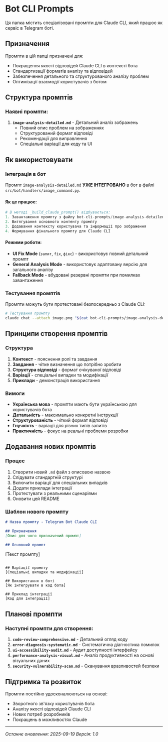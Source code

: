 # Bot CLI Prompts

Ця папка містить спеціалізовані промпти для Claude CLI, який працює як сервіс в Telegram боті.

## Призначення

Промпти в цій папці призначені для:
- Покращення якості відповідей Claude CLI в контексті бота
- Стандартизації форматів аналізу та відповідей
- Забезпечення детального та структурованого аналізу проблем
- Оптимізації взаємодії користувачів з ботом

## Структура промптів

### Наявні промпти:

1. **`image-analysis-detailed.md`** - Детальний аналіз зображень
   - Повний опис проблем на зображеннях
   - Структурований формат відповіді
   - Рекомендації для виправлення
   - Спеціальні варіації для коду та UI

## Як використовувати

### Інтеграція в бот

Промпт `image-analysis-detailed.md` **УЖЕ ІНТЕГРОВАНО** в бот в файлі `src/bot/handlers/image_command.py`.

#### Як це працює:

```python
# В методі _build_claude_prompt() відбувається:
1. Завантаження промпту з файлу bot-cli-prompts/image-analysis-detailed.md
2. Витягування основного контенту промпту
3. Додавання контексту користувача та інформації про зображення
4. Формування фінального промпту для Claude CLI
```

#### Режими роботи:

- **UI Fix Mode** (`запит`, `fix`, `фікс`) - використовує повний детальний промпт
- **General Analysis Mode** - використовує адаптовану версію для загального аналізу
- **Fallback Mode** - вбудовані резервні промпти при помилках завантаження

### Тестування промптів

Промпти можуть бути протестовані безпосередньо з Claude CLI:

```bash
# Тестування промпту
claude chat --attach image.png "$(cat bot-cli-prompts/image-analysis-detailed.md)"
```

## Принципи створення промптів

### Структура

1. **Контекст** - пояснення ролі та завдання
2. **Завдання** - чітке визначення що потрібно зробити
3. **Структура відповіді** - формат очікуваної відповіді
4. **Варіації** - спеціальні випадки та модифікації
5. **Приклади** - демонстрація використання

### Вимоги

- **Українська мова** - промпти мають бути українською для користувачів бота
- **Детальність** - максимально конкретні інструкції
- **Структурованість** - чіткий формат відповіді
- **Гнучкість** - варіації для різних типів запитів
- **Практичність** - фокус на реальні проблеми розробки

## Додавання нових промптів

### Процес

1. Створити новий `.md` файл з описовою назвою
2. Слідувати стандартній структурі
3. Включити варіації для спеціальних випадків
4. Додати приклади інтеграції
5. Протестувати з реальними сценаріями
6. Оновити цей README

### Шаблон нового промпту

```markdown
# Назва промпту - Telegram Bot Claude CLI

## Призначення
[Опис для чого призначений промпт]

## Основний промпт
```
[Текст промпту]
```

## Варіації промпту
[Спеціальні випадки та модифікації]

## Використання в боті
[Як інтегрувати в код бота]

## Приклад інтеграції
[Код для інтеграції]
```

## Планові промпти

### Наступні промпти для створення:

1. **`code-review-comprehensive.md`** - Детальний огляд коду
2. **`error-diagnosis-systematic.md`** - Систематична діагностика помилок
3. **`ui-accessibility-audit.md`** - Аудит доступності інтерфейсу
4. **`performance-analysis-visual.md`** - Аналіз продуктивності на основі візуальних даних
5. **`security-vulnerability-scan.md`** - Сканування вразливостей безпеки

## Підтримка та розвиток

Промпти постійно удосконалюються на основі:
- Зворотного зв'язку користувачів бота
- Аналізу якості відповідей Claude CLI
- Нових потреб розробників
- Покращень в можливостях Claude

---
*Останнє оновлення: 2025-09-19*
*Версія: 1.0*